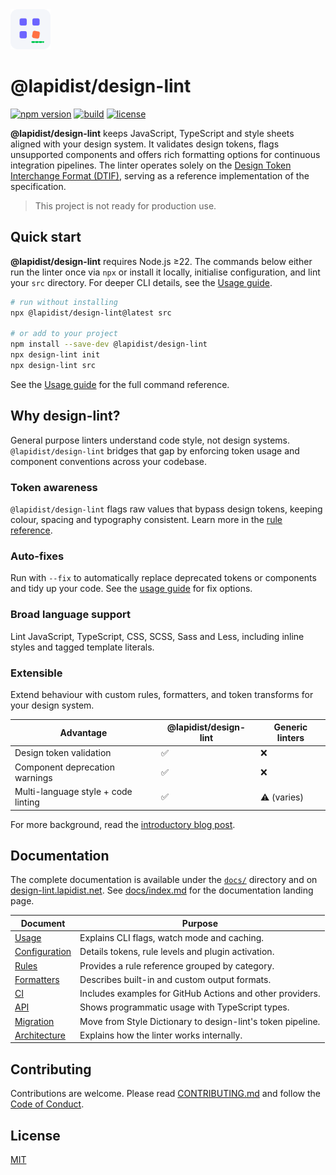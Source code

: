 <!-- markdownlint-disable MD041 -->
<!-- markdownlint-disable MD033 -->
<div>
  <a href="https://design-lint.lapidist.net/" target="_blank" rel="noopener">
    <img src="logo.svg" alt="Design Lint block grid logo" width="64" height="64" />
  </a>
</div>
<h1>@lapidist/design-lint</h1>
<!-- markdownlint-enable MD033 -->

[![npm version](https://img.shields.io/npm/v/%40lapidist/design-lint.svg?logo=npm&color=cb3837)](https://www.npmjs.com/package/@lapidist/design-lint)
[![build](https://img.shields.io/github/actions/workflow/status/bylapidist/design-lint/ci.yml?label=CI&logo=github)](https://github.com/bylapidist/design-lint/actions)
[![license](https://img.shields.io/npm/l/%40lapidist/design-lint.svg)](LICENSE)

**@lapidist/design-lint** keeps JavaScript, TypeScript and style sheets aligned with your design system. It validates design tokens, flags unsupported components and offers rich formatting options for continuous integration pipelines. The linter operates solely on the [Design Token Interchange Format (DTIF)](https://dtif.lapidist.net/), serving as a reference implementation of the specification.

> This project is not ready for production use.

## Quick start

**@lapidist/design-lint** requires Node.js ≥22. The commands below either run the linter once via `npx` or install it locally, initialise configuration, and lint your `src` directory. For deeper CLI details, see the [Usage guide](docs/usage.md).

```bash
# run without installing
npx @lapidist/design-lint@latest src

# or add to your project
npm install --save-dev @lapidist/design-lint
npx design-lint init
npx design-lint src
```

See the [Usage guide](docs/usage.md) for the full command reference.

## Why design-lint?

General purpose linters understand code style, not design systems. `@lapidist/design-lint` bridges that gap by enforcing token usage and component conventions across your codebase.

### Token awareness
`@lapidist/design-lint` flags raw values that bypass design tokens, keeping colour, spacing and typography consistent. Learn more in the [rule reference](docs/rules/index.md).

### Auto-fixes
Run with `--fix` to automatically replace deprecated tokens or components and tidy up your code. See the [usage guide](docs/usage.md) for fix options.

### Broad language support
Lint JavaScript, TypeScript, CSS, SCSS, Sass and Less, including inline styles and tagged template literals.

### Extensible
Extend behaviour with custom rules, formatters, and token transforms for your design system.

| Advantage | @lapidist/design-lint | Generic linters |
| --- | --- | --- |
| Design token validation | ✅ | ❌ |
| Component deprecation warnings | ✅ | ❌ |
| Multi-language style + code linting | ✅ | ⚠️ (varies) |

For more background, read the [introductory blog post](https://lapidist.net/articles/2025/introducing-lapidist-design-lint/).

## Documentation

The complete documentation is available under the [`docs/`](docs) directory and on [design-lint.lapidist.net](https://design-lint.lapidist.net/). See [docs/index.md](docs/index.md) for the documentation landing page.

| Document | Purpose |
| --- | --- |
| [Usage](docs/usage.md) | Explains CLI flags, watch mode and caching. |
| [Configuration](docs/configuration.md) | Details tokens, rule levels and plugin activation. |
| [Rules](docs/rules/index.md) | Provides a rule reference grouped by category. |
| [Formatters](docs/formatters.md) | Describes built-in and custom output formats. |
| [CI](docs/ci.md) | Includes examples for GitHub Actions and other providers. |
| [API](docs/api.md) | Shows programmatic usage with TypeScript types. |
| [Migration](docs/migration.md) | Move from Style Dictionary to design-lint's token pipeline. |
| [Architecture](docs/architecture.md) | Explains how the linter works internally. |

## Contributing

Contributions are welcome. Please read [CONTRIBUTING.md](CONTRIBUTING.md) and follow the [Code of Conduct](CODE_OF_CONDUCT.md).

## License

[MIT](LICENSE)
